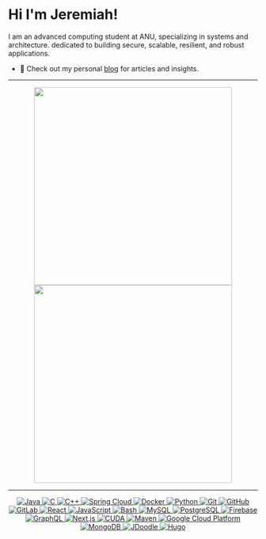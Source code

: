 
# Hi I'm Jeremiah! 
I am an advanced computing student at ANU, specializing in systems and architecture. dedicated to building secure, scalable, resilient, and robust applications.

- 👋 Check out my personal [blog](https://jeremiahxing.github.io/blog/) for articles and insights.

---

<p align="center">
  <img src="https://github-readme-stats.vercel.app/api?username=JeremiahXing&show_icons=true&theme=bear" width="400">
  <img src="https://github-readme-streak-stats.herokuapp.com?user=JeremiahXing&theme=dark&hide_border=true" width="400">
</p>

---
<p align="center">
  <a href="https://www.java.com/en/" target="_blank">
    <img src="https://img.shields.io/badge/Java-%23ED8B00.svg?style=flat-square&logo=java&logoColor=white" alt="Java">
  </a>
  <a href="https://www.gnu.org/software/gnu-c-manual/gnu-c-manual.html" target="_blank">
    <img src="https://img.shields.io/badge/C-%2311599C.svg?style=flat-square&logo=C&logoColor=white" alt="C">
  </a>
  <a href="https://isocpp.org/" target="_blank">
    <img src="https://img.shields.io/badge/C++-%2300599C.svg?style=flat-square&logo=cplusplus&logoColor=white" alt="C++">
  </a>
  <a href="https://spring.io/projects/spring-cloud" target="_blank">
    <img src="https://img.shields.io/badge/Spring%20Cloud-%236DB33F.svg?style=flat-square&logo=spring&logoColor=white" alt="Spring Cloud">
  </a>
  <a href="https://www.docker.com/" target="_blank">
    <img src="https://img.shields.io/badge/Docker-%232496ED.svg?style=flat-square&logo=docker&logoColor=white" alt="Docker">
  </a>
  <a href="https://www.python.org/" target="_blank">
    <img src="https://img.shields.io/badge/Python-%2314354C.svg?style=flat-square&logo=python&logoColor=white" alt="Python">
  </a>
  <a href="https://git-scm.com/" target="_blank">
    <img src="https://img.shields.io/badge/Git-%23F05032.svg?style=flat-square&logo=git&logoColor=white" alt="Git">
  </a>
  <a href="https://github.com/" target="_blank">
    <img src="https://img.shields.io/badge/GitHub-%23181717.svg?style=flat-square&logo=github&logoColor=white" alt="GitHub">
  </a>
  <a href="https://gitlab.com/" target="_blank">
    <img src="https://img.shields.io/badge/GitLab-%23FCA121.svg?style=flat-square&logo=gitlab&logoColor=white" alt="GitLab">
  </a>
  <a href="https://reactjs.org/" target="_blank">
    <img src="https://img.shields.io/badge/React-%2361DAFB.svg?style=flat-square&logo=react&logoColor=white" alt="React">
  </a>
  <a href="https://www.javascript.com/" target="_blank">
    <img src="https://img.shields.io/badge/JavaScript-%23F7DF1E.svg?style=flat-square&logo=javascript&logoColor=black" alt="JavaScript">
  </a>
  <a href="https://www.gnu.org/software/bash/" target="_blank">
    <img src="https://img.shields.io/badge/Bash-%234EAA25.svg?style=flat-square&logo=gnu-bash&logoColor=white" alt="Bash">
  </a>
  <a href="https://www.mysql.com/" target="_blank">
    <img src="https://img.shields.io/badge/MySQL-%234479A1.svg?style=flat-square&logo=mysql&logoColor=white" alt="MySQL">
  </a>
  <a href="https://www.postgresql.org/" target="_blank">
    <img src="https://img.shields.io/badge/PostgreSQL-%23336791.svg?style=flat-square&logo=postgresql&logoColor=white" alt="PostgreSQL">
  </a>
  <a href="https://firebase.google.com/" target="_blank">
    <img src="https://img.shields.io/badge/Firebase-%23FFCA28.svg?style=flat-square&logo=firebase&logoColor=black" alt="Firebase">
  </a>
  <a href="https://graphql.org/" target="_blank">
    <img src="https://img.shields.io/badge/GraphQL-%23E10098.svg?style=flat-square&logo=graphql&logoColor=white" alt="GraphQL">
  </a>
  <a href="https://nextjs.org/" target="_blank">
    <img src="https://img.shields.io/badge/Next.js-%23000000.svg?style=flat-square&logo=next-dot-js&logoColor=white" alt="Next.js">
  </a>
  <a href="https://developer.nvidia.com/cuda-zone" target="_blank">
    <img src="https://img.shields.io/badge/CUDA-%2376B900.svg?style=flat-square&logo=nvidia&logoColor=white" alt="CUDA">
  </a>
  <a href="https://maven.apache.org/" target="_blank">
    <img src="https://img.shields.io/badge/Maven-%23C71A36.svg?style=flat-square&logo=apache-maven&logoColor=white" alt="Maven">
  </a>
<!--   <a href="https://www.npmjs.com/" target="_blank">
    <img src="https://img.shields.io/badge/npm-%23CB3837.svg?style=flat-square&logo=npm&logoColor=white" alt="npm">
  </a>
  <a href="https://expressjs.com/" target="_blank">
    <img src="https://img.shields.io/badge/Express.js-%23000000.svg?style=flat-square&logo=express&logoColor=white" alt="Express.js">
  </a>
  <a href="https://vitejs.dev/" target="_blank">
    <img src="https://img.shields.io/badge/Vite-%23646CFF.svg?style=flat-square&logo=vite&logoColor=white" alt="Vite">
  </a> -->
  <a href="https://cloud.google.com/" target="_blank">
    <img src="https://img.shields.io/badge/GCP-%234285F4.svg?style=flat-square&logo=google-cloud&logoColor=white" alt="Google Cloud Platform">
  </a>
<!--   <a href="https://yarnpkg.com/" target="_blank">
    <img src="https://img.shields.io/badge/Yarn-%232188B6.svg?style=flat-square&logo=yarn&logoColor=white" alt="Yarn">
  </a> -->
  <a href="https://www.mongodb.com/" target="_blank">
    <img src="https://img.shields.io/badge/MongoDB-%2347A248.svg?style=flat-square&logo=mongodb&logoColor=white" alt="MongoDB">
  </a>
<!--   <a href="https://golang.org/" target="_blank">
    <img src="https://img.shields.io/badge/Go-%2300ADD8.svg?style=flat-square&logo=go&logoColor=white" alt="Go">
  </a>
  <a href="https://www.rust-lang.org/" target="_blank">
    <img src="https://img.shields.io/badge/Rust-%23DEA584.svg?style=flat-square&logo=rust&logoColor=white" alt="Rust">
  </a>
  <a href="https://webassembly.org/" target="_blank">
    <img src="https://img.shields.io/badge/WebAssembly-%23652B81.svg?style=flat-square&logo=webassembly&logoColor=white" alt="WebAssembly (Wasm)">
  </a> -->
  <a href="https://www.jdoodle.com/" target="_blank">
    <img src="https://img.shields.io/badge/JDoodle-%23F89820.svg?style=flat-square&logo=jdoodle&logoColor=white" alt="JDoodle">
  </a>
  <a href="https://gohugo.io/" target="_blank">
    <img src="https://img.shields.io/badge/Hugo-%23FF4088.svg?style=flat-square&logo=hugo&logoColor=white" alt="Hugo">
  </a>
</p>

